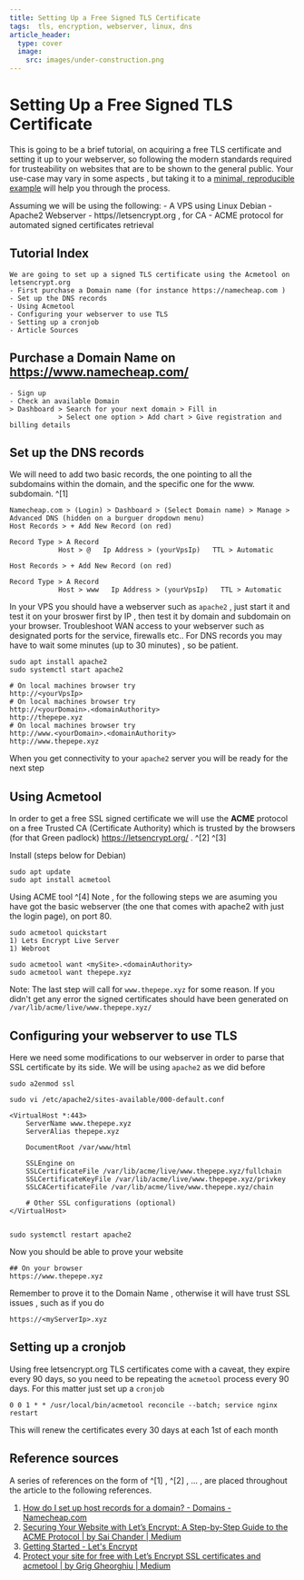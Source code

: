```yaml
---
title: Setting Up a Free Signed TLS Certificate
tags:  tls, encryption, webserver, linux, dns
article_header:
  type: cover
  image:
    src: images/under-construction.png
---
```


# Setting Up a Free Signed TLS Certificate

This is going to be a brief tutorial, on acquiring a free TLS certificate and setting it up to your webserver, so following the modern standards required for trusteability on websites that are to be shown to the general public.
Your use-case may vary in some aspects , but taking it to a [minimal, reproducible example](https://stackoverflow.com/help/minimal-reproducible-example) will help you through the process.

Assuming we will be using the following:
    - A VPS using Linux Debian
    - Apache2 Webserver
    - https//letsencrypt.org , for CA
    - ACME protocol for automated signed certificates retrieval

## Tutorial Index

    We are going to set up a signed TLS certificate using the Acmetool on letsencrypt.org
    - First purchase a Domain name (for instance https://namecheap.com )
    - Set up the DNS records
    - Using Acmetool
    - Configuring your webserver to use TLS
    - Setting up a cronjob
    - Article Sources

## Purchase a Domain Name on https://www.namecheap.com/
    - Sign up
    - Check an available Domain
    > Dashboard > Search for your next domain > Fill in
                > Select one option > Add chart > Give registration and billing details

## Set up the DNS records

We will need to add two basic records, the one pointing to all the subdomains within the domain, and the specific one for the www. subdomain. ^[1]

    Namecheap.com > (Login) > Dashboard > (Select Domain name) > Manage > Advanced DNS (hidden on a burguer dropdown menu)
    Host Records > + Add New Record (on red)
    
    Record Type > A Record
                Host > @   Ip Address > (yourVpsIp)   TTL > Automatic

    Host Records > + Add New Record (on red)

    Record Type > A Record
                Host > www   Ip Address > (yourVpsIp)   TTL > Automatic
            
                
In your VPS you should have a webserver such as `apache2` , just start it and test it on your broswer first by IP , then test it by domain and subdomain on your browser.
Troubleshoot WAN access to your webserver such as designated ports for the service, firewalls etc..
For DNS records you may have to wait some minutes (up to 30 minutes) , so be patient.

```
sudo apt install apache2
sudo systemctl start apache2

# On local machines browser try
http://<yourVpsIp>
# On local machines browser try
http://<yourDomain>.<domainAuthority>
http://thepepe.xyz
# On local machines browser try
http://www.<yourDomain>.<domainAuthority>
http://www.thepepe.xyz
```


When you get connectivity to your `apache2` server you will be ready for the next step


## Using Acmetool

In order to get a free SSL signed certificate we will use the **ACME** protocol on a free Trusted CA (Certificate Authority) which is trusted by the browsers (for that Green padlock) https://letsencrypt.org/ . ^[2] ^[3]

Install (steps below for Debian)

```
sudo apt update
sudo apt install acmetool
```

Using ACME tool ^[4]
Note , for the following steps we are asuming you have got the basic webserver (the one that comes with apache2 with just the login page), on port 80.

```
sudo acmetool quickstart 
1) Lets Encrypt Live Server
1) Webroot

sudo acmetool want <mySite>.<domainAuthority>
sudo acmetool want thepepe.xyz
```

Note: The last step will call for `www.thepepe.xyz` for some reason.
If you didn't get any error the signed certificates should have been generated on `/var/lib/acme/live/www.thepepe.xyz/`


## Configuring your webserver to use TLS

Here we need some modifications to our webserver in order to parse that SSL certificate by its side.
We will be using `apache2` as we did before

```
sudo a2enmod ssl

sudo vi /etc/apache2/sites-available/000-default.conf

<VirtualHost *:443>                                                        
    ServerName www.thepepe.xyz                                      
    ServerAlias thepepe.xyz                                         
                                                                            
    DocumentRoot /var/www/html                                              
                                                                            
    SSLEngine on                                                            
    SSLCertificateFile /var/lib/acme/live/www.thepepe.xyz/fullchain 
    SSLCertificateKeyFile /var/lib/acme/live/www.thepepe.xyz/privkey
    SSLCACertificateFile /var/lib/acme/live/www.thepepe.xyz/chain   
                                                                            
    # Other SSL configurations (optional)                                   
</VirtualHost>                                                              


sudo systemctl restart apache2
```

Now you should be able to prove your website

```
## On your browser
https://www.thepepe.xyz
```

Remember to prove it to the Domain Name , otherwise it will have trust SSL issues , such as if you do

```
https://<myServerIp>.xyz
```


## Setting up a cronjob

Using free letsencrypt.org TLS certificates come with a caveat, they expire every 90 days, so you need to be repeating the `acmetool` process every 90 days.
For this matter just set up a `cronjob`

```
0 0 1 * * /usr/local/bin/acmetool reconcile --batch; service nginx restart
```

This will renew the certificates every 30 days at each 1st of each month



## Reference sources

A series of references on the form of ^[1] , ^[2] , ... , are placed throughout the article to the following references.
1. [How do I set up host records for a domain? - Domains - Namecheap.com](https://www.namecheap.com/support/knowledgebase/article.aspx/434/2237/how-do-i-set-up-host-records-for-a-domain/)
2. [Securing Your Website with Let’s Encrypt: A Step-by-Step Guide to the ACME Protocol | by Sai Chander | Medium](https://medium.com/@saichander17/securing-your-website-with-lets-encrypt-a-step-by-step-guide-to-the-acme-protocol-f6a1c2d3a8e2)
3. [Getting Started - Let's Encrypt](https://letsencrypt.org/getting-started/)
4. [Protect your site for free with Let’s Encrypt SSL certificates and acmetool | by Grig Gheorghiu | Medium](https://griggheo.medium.com/protect-your-site-for-free-with-let-s-encrypt-ssl-certificates-and-acmetool-3139dd5af5d0)



